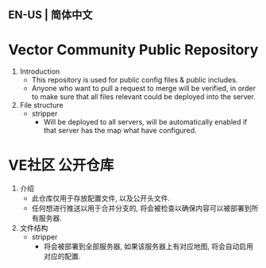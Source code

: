 EN-US | 简体中文
-------------

# Vector Community Public Repository
1. Introduction
    - This repository is used for public config files & public includes.
    - Anyone who want to pull a request to merge will be verified, in order to make sure that all files relevant could be deployed into the server.
2. File structure
    - stripper
        - Will be deployed to all servers, will be automatically enabled if that server has the map what have configured.


# VE社区 公开仓库
1. 介绍
    - 此仓库仅用于存放配置文件, 以及公开头文件.
    - 任何想进行推送以用于合并分支的, 将会被检查以确保内容可以被部署到所有服务器.
2. 文件结构
    - stripper
        - 将会被部署到全部服务器, 如果该服务器上有对应地图, 将会自动启用对应的配置.
